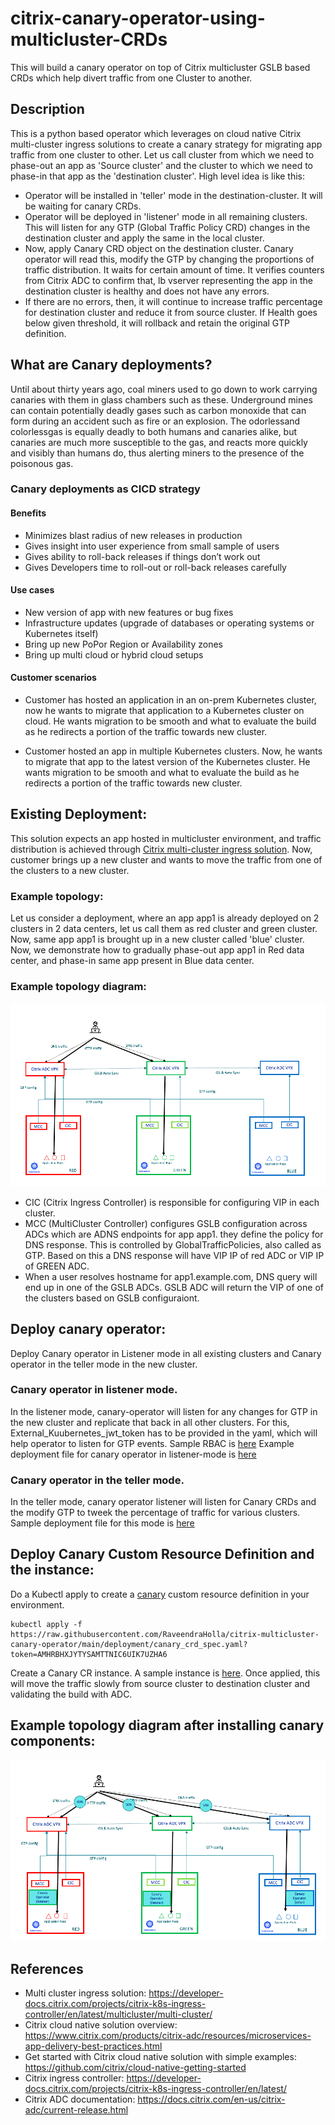 # citrix-canary-operator-using-multicluster-CRDs
This will build a canary operator on top of Citrix multicluster GSLB based CRDs which help divert traffic from one Cluster to another.

## Description
This is a python based operator which leverages on cloud native Citrix multi-cluster ingress solutions to create a canary strategy for migrating app traffic from one cluster to other. Let us call cluster from which we need to phase-out an app as 'Source cluster' and the cluster to which we need to phase-in that app as the 'destination cluster'. High level idea is like this:
- Operator will be installed in 'teller' mode in the destination-cluster. It will be waiting for canary CRDs.
- Operator will be deployed in 'listener' mode in all remaining clusters. This will listen for any GTP (Global Traffic Policy CRD) changes in the destination cluster and apply the same in the local cluster.
- Now, apply Canary CRD object on the destination cluster. Canary operator will read this, modify the GTP by changing the proportions of traffic distribution. It waits for certain amount of time. It verifies counters from Citrix ADC to confirm that, lb vserver representing the app in the destination cluster is healthy and does not have any errors.
- If there are no errors, then, it will continue to increase traffic percentage for destination cluster and reduce it from source cluster. If Health goes below given threshold, it will rollback and retain the original GTP definition.

## What are Canary deployments?

Until about thirty years ago, coal miners used to go down to work carrying canaries with them in glass chambers such as these. Underground mines can contain potentially deadly gases such as carbon monoxide that can form during an accident such as fire or an explosion. The odorlessand colorlessgas is equally deadly to both humans and canaries alike, but canaries are much more susceptible to the gas, and reacts more quickly and visibly than humans do, thus alerting miners to the presence of the poisonous gas.

### Canary deployments as CICD strategy

#### Benefits
- Minimizes blast radius of new releases in production
- Gives insight into user experience from small sample of users
- Gives ability to roll-back releases if things don’t work out
- Gives Developers time to roll-out or roll-back releases carefully

#### Use cases
- New version of app with new features or bug fixes
- Infrastructure updates (upgrade of databases or operating systems or Kubernetes itself)
- Bring up new PoPor Region or Availability zones
- Bring up multi cloud or hybrid cloud setups

#### Customer scenarios

- Customer has hosted an application in an on-prem Kubernetes cluster, now he wants to migrate that application to a Kubernetes cluster on cloud. He wants migration to be smooth and what to evaluate the build as he redirects a portion of the traffic towards new cluster.

- Customer hosted an app in multiple Kubernetes clusters. Now, he wants to migrate that app to the latest version of the Kubernetes cluster. He wants migration to be smooth and what to evaluate the build as he redirects a portion of the traffic towards new cluster.

## Existing Deployment:

This solution expects an app hosted in multicluster environment, and traffic distribution is achieved through [Citrix multi-cluster ingress solution](https://developer-docs.citrix.com/projects/citrix-k8s-ingress-controller/en/latest/multicluster/multi-cluster/). Now, customer brings up a new cluster and wants to move the traffic from one of the clusters to a new cluster.

### Example topology:
Let us consider a deployment, where an app app1 is already deployed on 2 clusters in 2 data centers, let us call them as red cluster and green cluster. Now, same app app1 is brought up in a new cluster called 'blue' cluster. Now, we demonstrate how to gradually phase-out app app1 in Red data center, and phase-in same app present in Blue data center.

### Example topology diagram:

![EXISTING-MULTI-CLUSTER-DEPLOYMENT](images/existing_deployment.png)

- CIC (Citrix Ingress Controller) is responsible for configuring VIP in each cluster.
- MCC (MultiCluster Controller) configures GSLB configuration across ADCs which are ADNS endpoints for app app1. they define the policy for DNS response. This is controlled by GlobalTrafficPolicies, also called as GTP. Based on this a DNS response will have VIP IP of red ADC or VIP IP of GREEN ADC.
- When a user resolves hostname for app1.example.com, DNS query will end up in one of the GSLB ADCs. GSLB ADC will return the VIP of one of the clusters based on GSLB configuraiont.

## Deploy canary operator:
Deploy Canary operator in Listener mode in all existing clusters and Canary operator in the teller mode in the new cluster.

### Canary operator in listener mode.
In the listener mode, canary-operator will listen for any changes for GTP in the new cluster and replicate that back in all other clusters. For this, External_Kuubernetes_jwt_token has to be provided in the yaml, which will help operator to listen for GTP events. Sample RBAC is [here](deployment/canary_rbac.yaml)
Example deployment file for canary operator in listener-mode is [here](deployment/canary_listener_operator_deployment.yaml)

### Canary operator in the teller mode.
In the teller mode, canary operator listener will listen for Canary CRDs and the modify GTP to tweek the percentage of traffic for various clusters. Sample deployment file for this mode is [here](deployment/canary_teller_operator_deployment.yaml)

## Deploy Canary Custom Resource Definition and the instance:
Do a Kubectl apply to create a [canary](deployment/canary_crd_spec.yaml) custom resource definition in your environment.

    kubectl apply -f https://raw.githubusercontent.com/RaveendraHolla/citrix-multicluster-canary-operator/main/deployment/canary_crd_spec.yaml?token=AMHRBHXJYTYSAMTTNIC6UIK7UZHA6

Create a Canary CR instance. A sample instance is [here](deployment/canary_crd_instance.yaml). Once applied, this will move the traffic slowly from source cluster to destination cluster and validating the build with ADC.

## Example topology diagram after installing canary components:

![CANARY-MULTI-CLUSTER-DEPLOYMENT](images/canary_deployment.png)

## References

- Multi cluster ingress solution:
https://developer-docs.citrix.com/projects/citrix-k8s-ingress-controller/en/latest/multicluster/multi-cluster/
- Citrix cloud native solution overview:
https://www.citrix.com/products/citrix-adc/resources/microservices-app-delivery-best-practices.html
- Get started with Citrix cloud native solution with simple examples:
https://github.com/citrix/cloud-native-getting-started
- Citrix ingress controller:
https://developer-docs.citrix.com/projects/citrix-k8s-ingress-controller/en/latest/
- Citrix ADC documentation:
https://docs.citrix.com/en-us/citrix-adc/current-release.html

